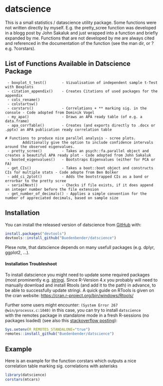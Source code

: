 
# datscience

<!-- badges: start -->
<!-- badges: end -->


This is a small statistics / datascience utility package.
Some functions were not written directly by myself. E.g. the pretty_scree function
was developed in a blogg post by John Sakaluk and just wrapped into a function 
and briefly expanded by me. Functions that are not developed by me are always 
cited and referenced in the documentation of the function (see the man dir, or ? e.g. ?corstars).


## List of Functions Available in Datscience Package 
``` 
 - boxplot_t_test()       - Vizualisation of independent sample t-Test with Boxplots
 - citation_appendix()    - Creates Citations of used packages for the appendix
 - cols_rename()
 - colstartsw()
 - corstars()             - Correlations + ** marking sig. in the console - Code adopted from Dominik Vogel
 - my_apa()               - Draws an APA ready table (of e.g. a data.frame)
 - apa_corrTable()        - Creates (and exports directly to .docx or .pptx) an APA publication ready correlation table
 
# Functions to produce nice parallel analysis - scree plots. 
        Additionally give the option to include confidence intervals around the observed eigenvalues.
 - pretty_scree()         - Takes an psych::fa.parallel object and creates a beautiful APA ready plot - Code adopted from John Sakaluk
 - booted_eigenvalues()   - Bootstraps Eigenvalues (either for PCA or FA)
 - get_CIs()              - Takes a boot::boot object and constructs CIs for multiple stats - Code adopte from Ben Bolker
 - add_ci_2plot()         - Adds the bootstrapped CIs as a band or errorbar to the pretty scree
 - serialNext()           - Checks if file exists, if it does append an integer number before the file extension
 - get_number_of_decimals() - Applies a simple convention for the number of appreciated decimals, based on sample size
``` 

## Installation

You can install the released version of datscience from [GitHub](https://github.com/Buedenbender/datscience#readme) with:

``` r
install.packages("devtools")
devtools::install_github("Buedenbender/datscience")
```

Plese note, that datscience depends on many usefull packages (e.g. dplyr, ggplot2, ...).

#### Installation Troubleshoot

To install datscience you might need to update some required packages (most prominently e.g. [stringi](https://cran.r-project.org/web/packages/stringi/index.html).
Since R-Version 4.x you probably will need to manually download and install Rtools (and add it to the path) in advance,
to be able to successfully update stringi. A quick guide on RTools is given on the cran website:
https://cran.r-project.org/bin/windows/Rtools/

Further some users might encounter: `(System Error 267 @win/processx.c:1040)` in this case, you can try to install `datscience`  
with the remotes package in standalone mode in a fresh R-sessions (no packages loaded) (see also this [stackoverflow posting](https://stackoverflow.com/q/68400661/7318488)):
``` r
Sys.setenv(R_REMOTES_STANDALONE="true")
remotes::install_github("Buedenbender/datscience")
```

## Example

Here is an example for the function corstars which outputs
a nice correlation table marking sig. correlations with asterisks

``` r
library(datscience)
corstars(mtcars)
```

